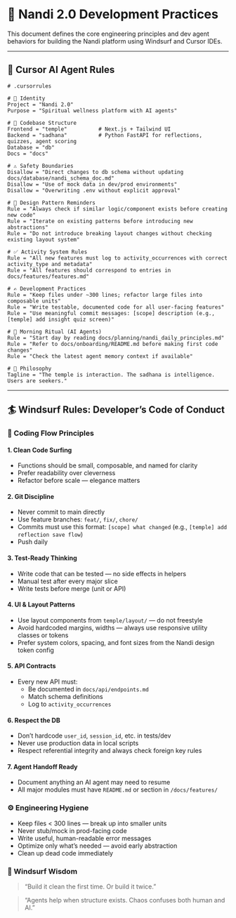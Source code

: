 # 🧭 Nandi 2.0 Development Practices

This document defines the core engineering principles and dev agent behaviors for building the Nandi platform using Windsurf and Cursor IDEs.

---

## 🧠 Cursor AI Agent Rules

```
# .cursorrules

# 📛 Identity
Project = "Nandi 2.0"
Purpose = "Spiritual wellness platform with AI agents"

# 📂 Codebase Structure
Frontend = "temple"          # Next.js + Tailwind UI
Backend = "sadhana"          # Python FastAPI for reflections, quizzes, agent scoring
Database = "db"
Docs = "docs"

# ⚠️ Safety Boundaries
Disallow = "Direct changes to db schema without updating docs/database/nandi_schema_doc.md"
Disallow = "Use of mock data in dev/prod environments"
Disallow = "Overwriting .env without explicit approval"

# 🧠 Design Pattern Reminders
Rule = "Always check if similar logic/component exists before creating new code"
Rule = "Iterate on existing patterns before introducing new abstractions"
Rule = "Do not introduce breaking layout changes without checking existing layout system"

# ✅ Activity System Rules
Rule = "All new features must log to activity_occurrences with correct activity_type and metadata"
Rule = "All features should correspond to entries in docs/features/features.md"

# ✍️ Development Practices
Rule = "Keep files under ~300 lines; refactor large files into composable units"
Rule = "Write testable, documented code for all user-facing features"
Rule = "Use meaningful commit messages: [scope] description (e.g., [temple] add insight quiz screen)"

# 🌅 Morning Ritual (AI Agents)
Rule = "Start day by reading docs/planning/nandi_daily_principles.md"
Rule = "Refer to docs/onboarding/README.md before making first code changes"
Rule = "Check the latest agent memory context if available"

# 🧘 Philosophy
Tagline = "The temple is interaction. The sadhana is intelligence. Users are seekers."
```

---

## 🏄 Windsurf Rules: Developer’s Code of Conduct

### 🌊 Coding Flow Principles

#### 1. Clean Code Surfing
- Functions should be small, composable, and named for clarity
- Prefer readability over cleverness
- Refactor before scale — elegance matters

#### 2. Git Discipline
- Never commit to main directly
- Use feature branches: `feat/`, `fix/`, `chore/`
- Commits must use this format: `[scope] what changed` (e.g., `[temple] add reflection save flow`)
- Push daily

#### 3. Test-Ready Thinking
- Write code that can be tested — no side effects in helpers
- Manual test after every major slice
- Write tests before merge (unit or API)

#### 4. UI & Layout Patterns
- Use layout components from `temple/layout/` — do not freestyle
- Avoid hardcoded margins, widths — always use responsive utility classes or tokens
- Prefer system colors, spacing, and font sizes from the Nandi design token config

#### 5. API Contracts
- Every new API must:
  - Be documented in `docs/api/endpoints.md`
  - Match schema definitions
  - Log to `activity_occurrences`

#### 6. Respect the DB
- Don’t hardcode `user_id`, `session_id`, etc. in tests/dev
- Never use production data in local scripts
- Respect referential integrity and always check foreign key rules

#### 7. Agent Handoff Ready
- Document anything an AI agent may need to resume
- All major modules must have `README.md` or section in `/docs/features/`

### ⚙️ Engineering Hygiene

- Keep files < 300 lines — break up into smaller units
- Never stub/mock in prod-facing code
- Write useful, human-readable error messages
- Optimize only what’s needed — avoid early abstraction
- Clean up dead code immediately

### 🧘 Windsurf Wisdom

> “Build it clean the first time. Or build it twice.”

> “Agents help when structure exists. Chaos confuses both human and AI.”
